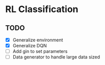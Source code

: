 # RL Classification

## TODO

- [x] Generalize environment
- [x] Generalize DQN
- [ ] Add gin to set parameters
- [ ] Data generator to handle large data sized